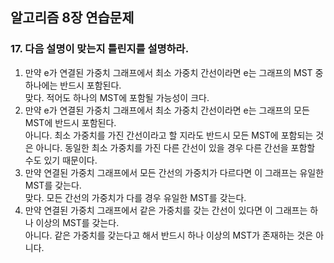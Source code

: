 ## 알고리즘 8장 연습문제
### 17. 다음 설명이 맞는지 틀린지를 설명하라.

1. 만약 e가 연결된 가중치 그래프에서 최소 가중치 간선이라면 e는 그래프의 MST 중 하나에는 반드시 포함된다.  
맞다. 적어도 하나의 MST에 포함될 가능성이 크다.  
2. 만약 e가 연결된 가중치 그래프에서 최소 가중치 간선이라면 e는 그래프의 모든 MST에 반드시 포함된다.  
아니다. 최소 가중치를 가진 간선이라고 할 지라도 반드시 모든 MST에 포함되는 것은 아니다. 동일한 최소 가중치를 가진 다른 간선이 있을 경우 다른 간선을 포함할 수도 있기 때문이다.  
3. 만약 연결된 가중치 그래프에서 모든 간선의 가중치가 다르다면 이 그래프는 유일한 MST를 갖는다.  
맞다. 모든 간선의 가중치가 다를 경우 유일한 MST를 갖는다.  
4. 만약 연결된 가중치 그래프에서 같은 가중치를 갖는 간선이 있다면 이 그래프는 하나 이상의 MST를 갖는다.  
아니다. 같은 가중치를 갖는다고 해서 반드시 하나 이상의 MST가 존재하는 것은 아니다.  